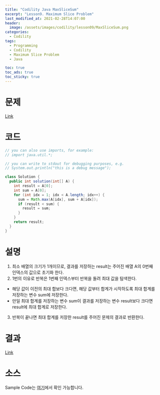 ```yaml
---
title: "Codility Java MaxSliceSum"
excerpt: "Lesson9. Maximum Slice Problem"
last_modified_at: 2021-02-28T14:07:00
header:
  image: /assets/images/codility/lesson09/MaxSliceSum.png
categories:
  - Codility
tags:
  - Programming
  - Codility
  - Maximum Slice Problem
  - Java

toc: true
toc_ads: true
toc_sticky: true
---
```

# 문제
[Link](https://app.codility.com/programmers/lessons/9-maximum_slice_problem/max_slice_sum/)

# 코드
```java
// you can also use imports, for example:
// import java.util.*;

// you can write to stdout for debugging purposes, e.g.
// System.out.println("this is a debug message");

class Solution {
  public int solution(int[] A) {
    int result = A[0];
    int sum = A[0];
    for (int idx = 1; idx < A.length; idx++) {
      sum = Math.max(A[idx], sum + A[idx]);
      if (result < sum) {
        result = sum;
      }
    }
    return result;
  }
}
```

# 설명
1. 최소 배열의 크기가 1개이므로, 결과를 저장하는 result는 주어진 배열 A의 0번째 인덱스의 값으로 초기화 한다.
2. 1번의 이유로 반복은 1번째 인덱스부터 반복을 돌려 최대 값을 탐색한다.
  - 해당 값이 이전의 최대 합보다 크다면, 해당 값부터 합계가 시작하도록 최대 합계를 저장하는 변수 sum에 저장한다.
  - 만일 최대 합계를 저장하는 변수 sum이 결과를 저장하는 변수 result보다 크다면 result에 최대 합계로 저장한다.
3. 반복이 끝나면 최대 합계를 저장한 result를 주어진 문제의 결과로 반환한다.

# 결과
[Link](https://app.codility.com/demo/results/trainingNXT2S3-3U7/)

# 소스
Sample Code는 [여기](https://github.com/GracefulSoul/codility/blob/master/src/main/java/gracefulsoul/lesson09/MaxSliceSum.java)에서 확인 가능합니다.